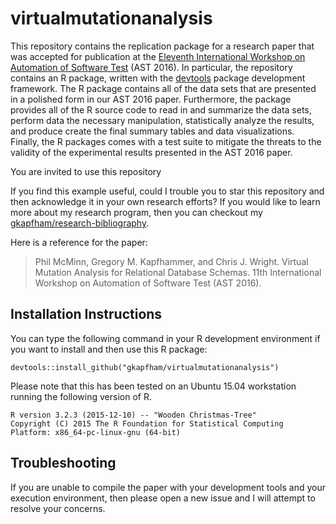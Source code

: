 # virtualmutationanalysis

This repository contains the replication package for a research paper that was accepted for publication at the [Eleventh
International Workshop on Automation of Software Test](http://tech.brookes.ac.uk/AST2016/) (AST 2016). In particular,
the repository contains an R package, written with the [devtools](http://github.com/hadley/devtools) package development
framework. The R package contains all of the data sets that are presented in a polished form in our AST 2016 paper.
Furthermore, the package provides all of the R source code to read in and summarize the data sets, perform data
the necessary manipulation, statistically analyze the results, and produce create the final summary tables and data
visualizations. Finally, the R packages comes with a test suite to mitigate the threats to the validity of the
experimental results presented in the AST 2016 paper.

You are invited to use this repository 

If you find this example useful, could I trouble you to star this repository and then acknowledge it in your own
research efforts?  If you would like to learn more about my research program, then you can checkout my
[gkapfham/research-bibliography](https://github.com/gkapfham/research-bibliography).

Here is a reference for the paper:

> Phil McMinn, Gregory M. Kapfhammer, and Chris J. Wright.
> Virtual Mutation Analysis for Relational Database Schemas.
> 11th International Workshop on Automation of Software Test (AST 2016).

## Installation Instructions

You can type the following command in your R development environment if you want to install and then use this R package:

```shell
devtools::install_github("gkapfham/virtualmutationanalysis")
```

Please note that this has been tested on an Ubuntu 15.04 workstation running the following version of R. 


```shell
R version 3.2.3 (2015-12-10) -- "Wooden Christmas-Tree"
Copyright (C) 2015 The R Foundation for Statistical Computing
Platform: x86_64-pc-linux-gnu (64-bit)
```

## Troubleshooting

If you are unable to compile the paper with your development tools and your
execution environment, then please open a new issue and I will attempt to resolve your concerns.
